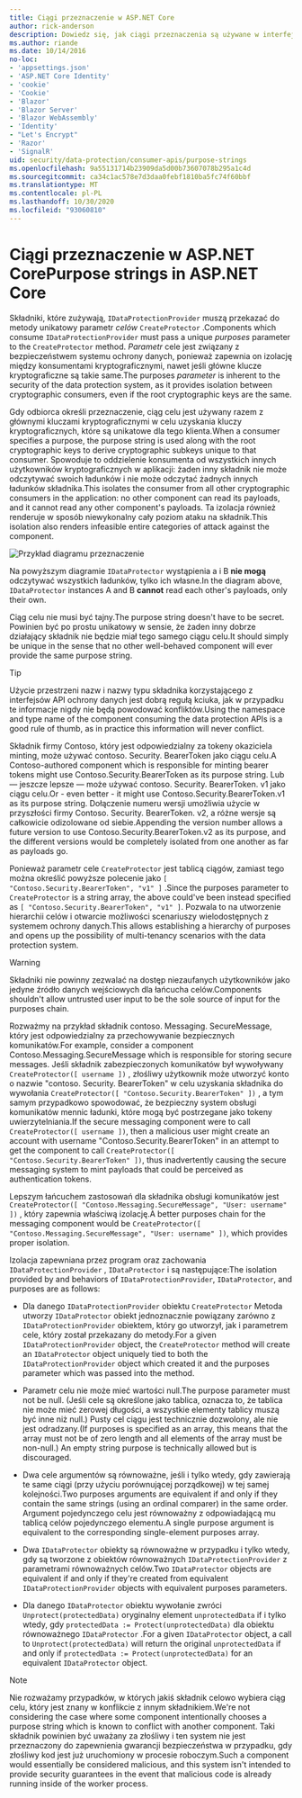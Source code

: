 ```yaml
---
title: Ciągi przeznaczenie w ASP.NET Core
author: rick-anderson
description: Dowiedz się, jak ciągi przeznaczenia są używane w interfejsach API ochrony danych ASP.NET Core.
ms.author: riande
ms.date: 10/14/2016
no-loc:
- 'appsettings.json'
- 'ASP.NET Core Identity'
- 'cookie'
- 'Cookie'
- 'Blazor'
- 'Blazor Server'
- 'Blazor WebAssembly'
- 'Identity'
- "Let's Encrypt"
- 'Razor'
- 'SignalR'
uid: security/data-protection/consumer-apis/purpose-strings
ms.openlocfilehash: 9a55131714b23909da5d00b73607078b295a1c4d
ms.sourcegitcommit: ca34c1ac578e7d3daa0febf1810ba5fc74f60bbf
ms.translationtype: MT
ms.contentlocale: pl-PL
ms.lasthandoff: 10/30/2020
ms.locfileid: "93060810"
---
```

# <a name="purpose-strings-in-aspnet-core"></a><span data-ttu-id="1ee53-103">Ciągi przeznaczenie w ASP.NET Core</span><span class="sxs-lookup"><span data-stu-id="1ee53-103">Purpose strings in ASP.NET Core</span></span>

<a name="data-protection-consumer-apis-purposes"></a>

<span data-ttu-id="1ee53-104">Składniki, które zużywają, `IDataProtectionProvider` muszą przekazać do metody unikatowy parametr *celów* `CreateProtector` .</span><span class="sxs-lookup"><span data-stu-id="1ee53-104">Components which consume `IDataProtectionProvider` must pass a unique *purposes* parameter to the `CreateProtector` method.</span></span> <span data-ttu-id="1ee53-105">*Parametr* cele jest związany z bezpieczeństwem systemu ochrony danych, ponieważ zapewnia on izolację między konsumentami kryptograficznymi, nawet jeśli główne klucze kryptograficzne są takie same.</span><span class="sxs-lookup"><span data-stu-id="1ee53-105">The purposes *parameter* is inherent to the security of the data protection system, as it provides isolation between cryptographic consumers, even if the root cryptographic keys are the same.</span></span>

<span data-ttu-id="1ee53-106">Gdy odbiorca określi przeznaczenie, ciąg celu jest używany razem z głównymi kluczami kryptograficznymi w celu uzyskania kluczy kryptograficznych, które są unikatowe dla tego klienta.</span><span class="sxs-lookup"><span data-stu-id="1ee53-106">When a consumer specifies a purpose, the purpose string is used along with the root cryptographic keys to derive cryptographic subkeys unique to that consumer.</span></span> <span data-ttu-id="1ee53-107">Spowoduje to oddzielenie konsumenta od wszystkich innych użytkowników kryptograficznych w aplikacji: żaden inny składnik nie może odczytywać swoich ładunków i nie może odczytać żadnych innych ładunków składnika.</span><span class="sxs-lookup"><span data-stu-id="1ee53-107">This isolates the consumer from all other cryptographic consumers in the application: no other component can read its payloads, and it cannot read any other component's payloads.</span></span> <span data-ttu-id="1ee53-108">Ta izolacja również renderuje w sposób niewykonalny cały poziom ataku na składnik.</span><span class="sxs-lookup"><span data-stu-id="1ee53-108">This isolation also renders infeasible entire categories of attack against the component.</span></span>

![Przykład diagramu przeznaczenie](purpose-strings/_static/purposes.png)

<span data-ttu-id="1ee53-110">Na powyższym diagramie `IDataProtector` wystąpienia a i B **nie mogą** odczytywać wszystkich ładunków, tylko ich własne.</span><span class="sxs-lookup"><span data-stu-id="1ee53-110">In the diagram above, `IDataProtector` instances A and B **cannot** read each other's payloads, only their own.</span></span>

<span data-ttu-id="1ee53-111">Ciąg celu nie musi być tajny.</span><span class="sxs-lookup"><span data-stu-id="1ee53-111">The purpose string doesn't have to be secret.</span></span> <span data-ttu-id="1ee53-112">Powinien być po prostu unikatowy w sensie, że żaden inny dobrze działający składnik nie będzie miał tego samego ciągu celu.</span><span class="sxs-lookup"><span data-stu-id="1ee53-112">It should simply be unique in the sense that no other well-behaved component will ever provide the same purpose string.</span></span>

>[!TIP]
> <span data-ttu-id="1ee53-113">Użycie przestrzeni nazw i nazwy typu składnika korzystającego z interfejsów API ochrony danych jest dobrą regułą kciuka, jak w przypadku te informacje nigdy nie będą powodować konfliktów.</span><span class="sxs-lookup"><span data-stu-id="1ee53-113">Using the namespace and type name of the component consuming the data protection APIs is a good rule of thumb, as in practice this information will never conflict.</span></span>
>
><span data-ttu-id="1ee53-114">Składnik firmy Contoso, który jest odpowiedzialny za tokeny okaziciela minting, może używać contoso. Security. BearerToken jako ciągu celu.</span><span class="sxs-lookup"><span data-stu-id="1ee53-114">A Contoso-authored component which is responsible for minting bearer tokens might use Contoso.Security.BearerToken as its purpose string.</span></span> <span data-ttu-id="1ee53-115">Lub — jeszcze lepsze — może używać contoso. Security. BearerToken. v1 jako ciągu celu.</span><span class="sxs-lookup"><span data-stu-id="1ee53-115">Or - even better - it might use Contoso.Security.BearerToken.v1 as its purpose string.</span></span> <span data-ttu-id="1ee53-116">Dołączenie numeru wersji umożliwia użycie w przyszłości firmy Contoso. Security. BearerToken. v2, a różne wersje są całkowicie odizolowane od siebie.</span><span class="sxs-lookup"><span data-stu-id="1ee53-116">Appending the version number allows a future version to use Contoso.Security.BearerToken.v2 as its purpose, and the different versions would be completely isolated from one another as far as payloads go.</span></span>

<span data-ttu-id="1ee53-117">Ponieważ parametr cele `CreateProtector` jest tablicą ciągów, zamiast tego można określić powyższe polecenie jako `[ "Contoso.Security.BearerToken", "v1" ]` .</span><span class="sxs-lookup"><span data-stu-id="1ee53-117">Since the purposes parameter to `CreateProtector` is a string array, the above could've been instead specified as `[ "Contoso.Security.BearerToken", "v1" ]`.</span></span> <span data-ttu-id="1ee53-118">Pozwala to na utworzenie hierarchii celów i otwarcie możliwości scenariuszy wielodostępnych z systemem ochrony danych.</span><span class="sxs-lookup"><span data-stu-id="1ee53-118">This allows establishing a hierarchy of purposes and opens up the possibility of multi-tenancy scenarios with the data protection system.</span></span>

<a name="data-protection-contoso-purpose"></a>

>[!WARNING]
> <span data-ttu-id="1ee53-119">Składniki nie powinny zezwalać na dostęp niezaufanych użytkowników jako jedyne źródło danych wejściowych dla łańcucha celów.</span><span class="sxs-lookup"><span data-stu-id="1ee53-119">Components shouldn't allow untrusted user input to be the sole source of input for the purposes chain.</span></span>
>
><span data-ttu-id="1ee53-120">Rozważmy na przykład składnik contoso. Messaging. SecureMessage, który jest odpowiedzialny za przechowywanie bezpiecznych komunikatów.</span><span class="sxs-lookup"><span data-stu-id="1ee53-120">For example, consider a component Contoso.Messaging.SecureMessage which is responsible for storing secure messages.</span></span> <span data-ttu-id="1ee53-121">Jeśli składnik zabezpieczonych komunikatów był wywoływany `CreateProtector([ username ])` , złośliwy użytkownik może utworzyć konto o nazwie "contoso. Security. BearerToken" w celu uzyskania składnika do wywołania `CreateProtector([ "Contoso.Security.BearerToken" ])` , a tym samym przypadkowo spowodować, że bezpieczny system obsługi komunikatów mennic ładunki, które mogą być postrzegane jako tokeny uwierzytelniania.</span><span class="sxs-lookup"><span data-stu-id="1ee53-121">If the secure messaging component were to call `CreateProtector([ username ])`, then a malicious user might create an account with username "Contoso.Security.BearerToken" in an attempt to get the component to call `CreateProtector([ "Contoso.Security.BearerToken" ])`, thus inadvertently causing the secure messaging system to mint payloads that could be perceived as authentication tokens.</span></span>
>
><span data-ttu-id="1ee53-122">Lepszym łańcuchem zastosowań dla składnika obsługi komunikatów jest `CreateProtector([ "Contoso.Messaging.SecureMessage", "User: username" ])` , który zapewnia właściwą izolację.</span><span class="sxs-lookup"><span data-stu-id="1ee53-122">A better purposes chain for the messaging component would be `CreateProtector([ "Contoso.Messaging.SecureMessage", "User: username" ])`, which provides proper isolation.</span></span>

<span data-ttu-id="1ee53-123">Izolacja zapewniana przez program oraz zachowania `IDataProtectionProvider` , `IDataProtector` i są następujące:</span><span class="sxs-lookup"><span data-stu-id="1ee53-123">The isolation provided by and behaviors of `IDataProtectionProvider`, `IDataProtector`, and purposes are as follows:</span></span>

* <span data-ttu-id="1ee53-124">Dla danego `IDataProtectionProvider` obiektu `CreateProtector` Metoda utworzy `IDataProtector` obiekt jednoznacznie powiązany zarówno z `IDataProtectionProvider` obiektem, który go utworzył, jak i parametrem cele, który został przekazany do metody.</span><span class="sxs-lookup"><span data-stu-id="1ee53-124">For a given `IDataProtectionProvider` object, the `CreateProtector` method will create an `IDataProtector` object uniquely tied to both the `IDataProtectionProvider` object which created it and the purposes parameter which was passed into the method.</span></span>

* <span data-ttu-id="1ee53-125">Parametr celu nie może mieć wartości null.</span><span class="sxs-lookup"><span data-stu-id="1ee53-125">The purpose parameter must not be null.</span></span> <span data-ttu-id="1ee53-126">(Jeśli cele są określone jako tablica, oznacza to, że tablica nie może mieć zerowej długości, a wszystkie elementy tablicy muszą być inne niż null.) Pusty cel ciągu jest technicznie dozwolony, ale nie jest odradzany.</span><span class="sxs-lookup"><span data-stu-id="1ee53-126">(If purposes is specified as an array, this means that the array must not be of zero length and all elements of the array must be non-null.) An empty string purpose is technically allowed but is discouraged.</span></span>

* <span data-ttu-id="1ee53-127">Dwa cele argumentów są równoważne, jeśli i tylko wtedy, gdy zawierają te same ciągi (przy użyciu porównującej porządkowej) w tej samej kolejności.</span><span class="sxs-lookup"><span data-stu-id="1ee53-127">Two purposes arguments are equivalent if and only if they contain the same strings (using an ordinal comparer) in the same order.</span></span> <span data-ttu-id="1ee53-128">Argument pojedynczego celu jest równoważny z odpowiadającą mu tablicą celów pojedynczego elementu.</span><span class="sxs-lookup"><span data-stu-id="1ee53-128">A single purpose argument is equivalent to the corresponding single-element purposes array.</span></span>

* <span data-ttu-id="1ee53-129">Dwa `IDataProtector` obiekty są równoważne w przypadku i tylko wtedy, gdy są tworzone z obiektów równoważnych `IDataProtectionProvider` z parametrami równoważnych celów.</span><span class="sxs-lookup"><span data-stu-id="1ee53-129">Two `IDataProtector` objects are equivalent if and only if they're created from equivalent `IDataProtectionProvider` objects with equivalent purposes parameters.</span></span>

* <span data-ttu-id="1ee53-130">Dla danego `IDataProtector` obiektu wywołanie zwróci `Unprotect(protectedData)` oryginalny element `unprotectedData` if i tylko wtedy, gdy `protectedData := Protect(unprotectedData)` dla obiektu równoważnego `IDataProtector` .</span><span class="sxs-lookup"><span data-stu-id="1ee53-130">For a given `IDataProtector` object, a call to `Unprotect(protectedData)` will return the original `unprotectedData` if and only if `protectedData := Protect(unprotectedData)` for an equivalent `IDataProtector` object.</span></span>

> [!NOTE]
> <span data-ttu-id="1ee53-131">Nie rozważamy przypadków, w których jakiś składnik celowo wybiera ciąg celu, który jest znany w konflikcie z innym składnikiem.</span><span class="sxs-lookup"><span data-stu-id="1ee53-131">We're not considering the case where some component intentionally chooses a purpose string which is known to conflict with another component.</span></span> <span data-ttu-id="1ee53-132">Taki składnik powinien być uważany za złośliwy i ten system nie jest przeznaczony do zapewnienia gwarancji bezpieczeństwa w przypadku, gdy złośliwy kod jest już uruchomiony w procesie roboczym.</span><span class="sxs-lookup"><span data-stu-id="1ee53-132">Such a component would essentially be considered malicious, and this system isn't intended to provide security guarantees in the event that malicious code is already running inside of the worker process.</span></span>
